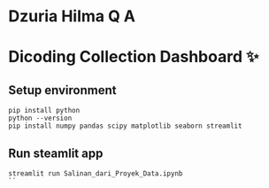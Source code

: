 # Dzuria Hilma Q A
# Dicoding Collection Dashboard ✨

## Setup environment
```
pip install python
python --version
pip install numpy pandas scipy matplotlib seaborn streamlit
```

## Run steamlit app
```
streamlit run Salinan_dari_Proyek_Data.ipynb
``
